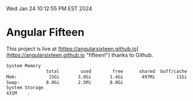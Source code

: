 Wed Jan 24 10:12:55 PM EST 2024

# Angular Fifteen


This project is live at [https://angularsixteen.github.io](https://angularsixteen.github.io "fifteen!") thanks to Github.

```bash
System Memory
               total        used        free      shared  buff/cache   available
Mem:            15Gi       3.0Gi       1.4Gi       497Mi        11Gi        12Gi
Swap:          8.0Gi       2.5Mi       8.0Gi
System Storage
431M	.
```
